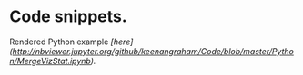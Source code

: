 
# Code snippets. #

Rendered Python example *[here] (http://nbviewer.jupyter.org/github/keenangraham/Code/blob/master/Python/MergeVizStat.ipynb).*
